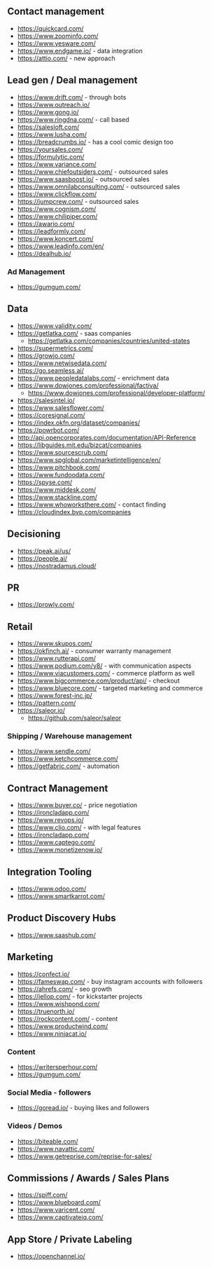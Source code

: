 ## Contact management
* https://quickcard.com/
* https://www.zoominfo.com/
* https://www.yesware.com/
* https://www.endgame.io/ - data integration
* https://attio.com/ - new approach 

## Lead gen / Deal management
* https://www.drift.com/ - through bots
* https://www.outreach.io/
* https://www.gong.io/
* https://www.ringdna.com/ - call based
* https://salesloft.com/
* https://www.lusha.com/
* https://breadcrumbs.io/ - has a cool comic design too
* https://yoursales.com/
* https://formulytic.com/
* https://www.variance.com/
* https://www.chiefoutsiders.com/ - outsourced sales
* https://www.saasboost.io/ - outsourced sales
* https://www.omnilabconsulting.com/ - outsourced sales
* https://www.clickflow.com/
* https://jumpcrew.com/ - outsourced sales
* https://www.cognism.com/
* https://www.chilipiper.com/
* https://awario.com/
* https://leadformly.com/
* https://www.koncert.com/
* https://www.leadinfo.com/en/
* https://dealhub.io/

### Ad Management
* https://gumgum.com/

## Data
* https://www.validity.com/
* https://getlatka.com/ - saas companies
    * https://getlatka.com/companies/countries/united-states
* https://supermetrics.com/
* https://growjo.com/
* https://www.netwisedata.com/
* https://go.seamless.ai/
* https://www.peopledatalabs.com/ - enrichment data
* https://www.dowjones.com/professional/factiva/
    * https://www.dowjones.com/professional/developer-platform/
* https://salesintel.io/
* https://www.salesflower.com/
* https://coresignal.com/
* https://index.okfn.org/dataset/companies/
* https://powrbot.com/
* http://api.opencorporates.com/documentation/API-Reference
* https://libguides.mit.edu/bizcat/companies
* https://www.sourcescrub.com/
* https://www.spglobal.com/marketintelligence/en/
* https://www.pitchbook.com/
* https://www.fundoodata.com/
* https://spyse.com/
* https://www.middesk.com/
* https://www.stackline.com/
* https://www.whoworksthere.com/ - contact finding
* https://cloudindex.bvp.com/companies

## Decisioning
* https://peak.ai/us/
* https://people.ai/
* https://nostradamus.cloud/

## PR
* https://prowly.com/

## Retail
* https://www.skupos.com/
* https://okfinch.ai/ - consumer warranty management
* https://www.rutterapi.com/ 
* https://www.podium.com/v8/ - with communication aspects
* https://www.viacustomers.com/ - commerce platform as well
* https://www.bigcommerce.com/product/api/ - checkout 
* https://www.bluecore.com/ - targeted marketing and commerce
* https://www.forest-inc.jp/
* https://pattern.com/
* https://saleor.io/ 
    * https://github.com/saleor/saleor 

### Shipping / Warehouse management
* https://www.sendle.com/
* https://www.ketchcommerce.com/ 
* https://getfabric.com/ - automation

## Contract Management
* https://www.buyer.co/ - price negotiation 
* https://ironcladapp.com/
* https://www.revops.io/
* https://www.clio.com/ - with legal features
* https://ironcladapp.com/
* https://www.captego.com/
* https://www.monetizenow.io/

## Integration Tooling
* https://www.odoo.com/
* https://www.smartkarrot.com/

## Product Discovery Hubs
* https://www.saashub.com/

## Marketing
* https://confect.io/
* https://fameswap.com/ - buy instagram accounts with followers
* https://ahrefs.com/ - seo growth
* https://jellop.com/ - for kickstarter projects
* https://www.wishpond.com/
* https://truenorth.io/
* https://rockcontent.com/ - content
* https://www.productwind.com/
* https://www.ninjacat.io/

### Content
* https://writersperhour.com/
* https://gumgum.com/

### Social Media - followers
* https://goread.io/ - buying likes and followers

### Videos / Demos
* https://biteable.com/
* https://www.navattic.com/
* https://www.getreprise.com/reprise-for-sales/


## Commissions / Awards / Sales Plans
* https://spiff.com/
* https://www.blueboard.com/
* https://www.varicent.com/
* https://www.captivateiq.com/


## App Store / Private Labeling
* https://openchannel.io/
